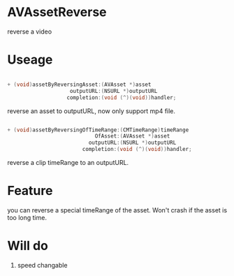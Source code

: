 # AVAssetReverse
reverse a video

# Useage

```objectivec

+ (void)assetByReversingAsset:(AVAsset *)asset 
                    outputURL:(NSURL *)outputURL 
                   completion:(void (^)(void))handler;

```
reverse an asset to outputURL, now only support mp4 file.

```objectivec

+ (void)assetByReversingOfTimeRange:(CMTimeRange)timeRange 
                            OfAsset:(AVAsset *)asset 
                          outputURL:(NSURL *)outputURL 
                        completion:(void (^)(void))handler;

```
reverse a clip timeRange to an outputURL.

# Feature
you can reverse a special timeRange of the asset.
Won't crash if the asset is too long time.

# Will do

1. speed changable

